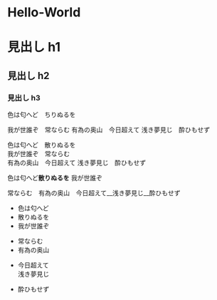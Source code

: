 Hello-World
===========
# 見出し h1
## 見出し h2
### 見出し h3

色は匂へど　ちりぬるを

我が世誰ぞ　常ならむ
有為の奥山　今日超えて
浅き夢見じ　酔ひもせず

色は匂へど　散りぬるを  
我が世誰ぞ　常ならむ  
有為の奥山　今日超えて
浅き夢見じ　酔ひもせず

色は匂へど**散りぬるを** 我が世誰ぞ

常ならむ　有為の奥山　今日超えて__浅き夢見じ__酔ひもせず

* 色は匂へど
* 散りぬるを
* 我が世誰ぞ
 - 常ならむ
 - 有為の奥山
* 今日超えて  
浅き夢見じ
+ 酔ひもせず
